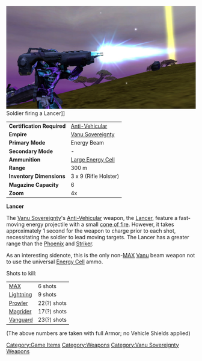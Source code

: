 ![](../images/Lancer.jpg "fig:Lancer.jpg") Soldier firing a Lancer\]\]

|                            |                                           |
| -------------------------- | ----------------------------------------- |
| **Certification Required** | [Anti-Vehicular](../certifications/Anti-Vehicular.md)       |
| **Empire**                 | [Vanu Sovereignty](../etc/Vanu_Sovereignty.md)   |
| **Primary Mode**           | Energy Beam                               |
| **Secondary Mode**         | \-                                        |
| **Ammunition**             | [Large Energy Cell](Large_Energy_Cell.md) |
| **Range**                  | 300 m                                     |
| **Inventory Dimensions**   | 3 x 9 (Rifle Holster)                     |
| **Magazine Capacity**      | 6                                         |
| **Zoom**                   | 4x                                        |

**Lancer**

The [Vanu Sovereignty](../etc/Vanu_Sovereignty.md)'s
[Anti-Vehicular](../certifications/Anti-Vehicular.md) weapon, the
[Lancer](Lancer.md), feature a fast-moving energy projectile
with a small [cone of fire](../etc/Cone_of_fire.md). However, it takes
approximately 1 second for the weapon to charge prior to each shot,
necessitating the soldier to lead moving targets. The Lancer has a
greater range than the [Phoenix](Phoenix.md) and
[Striker](Striker.md).

As an interesting sidenote, this is the only non-[MAX](../items/Mechanized_Assault_Exo-Suit.md)
[Vanu](../etc/Vanu_Sovereignty.md) beam weapon not to use the universal [Energy
Cell](../ammunition/Energy_Cell.md) ammo.

Shots to kill:

|                                       |             |
| ------------------------------------- | ----------- |
| [MAX](../items/Mechanized_Assault_Exo-Suit.md) | 6 shots     |
| [Lightning](../vehicles/Lightning.md)             | 9 shots     |
| [Prowler](../vehicles/Prowler.md)                 | 22(?) shots |
| [Magrider](../vehicles/Magrider.md)               | 17(?) shots |
| [Vanguard](../vehicles/Vanguard.md)               | 23(?) shots |

(The above numbers are taken with full Armor; no Vehicle Shields
applied)

[Category:Game Items](Category:Game_Items.md)
[Category:Weapons](Category:Weapons.md) [Category:Vanu
Sovereignty Weapons](Category:Vanu_Sovereignty_Weapons.md)
